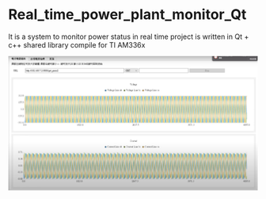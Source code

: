 # Real_time_power_plant_monitor_Qt
It is a system to monitor power status in real time
project is written in Qt + c++ shared library compile for TI AM336x

![image](https://github.com/Waxpple/Real_time_power_plant_monitor_Qt/blob/master/%E6%88%AA%E5%9C%96%202021-01-19%20%E4%B8%8B%E5%8D%8810.14.27.jpg)
